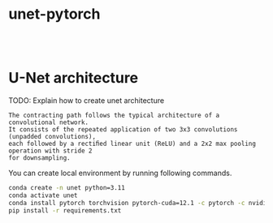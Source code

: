# unet-pytorch

<br></br>

# U-Net architecture
TODO: Explain how to create unet architecture

```
The contracting path follows the typical architecture of a convolutional network.
It consists of the repeated application of two 3x3 convolutions (unpadded convolutions),
each followed by a rectiﬁed linear unit (ReLU) and a 2x2 max pooling operation with stride 2
for downsampling.
```

You can create local environment by running following commands.

```bash
conda create -n unet python=3.11
conda activate unet
conda install pytorch torchvision pytorch-cuda=12.1 -c pytorch -c nvidia
pip install -r requirements.txt
```
